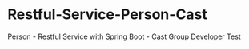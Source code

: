 # Restful-Service-Person-Cast
Person - Restful Service with Spring Boot - Cast Group Developer Test
